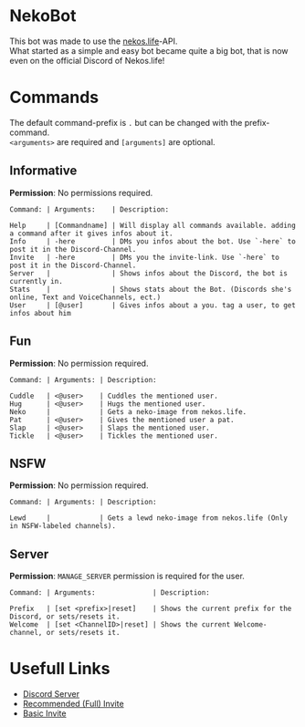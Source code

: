 # NekoBot
This bot was made to use the [nekos.life](https://nekos.life)-API.  
What started as a simple and easy bot became quite a big bot, that is now even on the official Discord of Nekos.life!

# Commands
The default command-prefix is `.` but can be changed with the prefix-command.  
`<arguments>` are required and `[arguments]` are optional.

## Informative
**Permission**: No permissions required.
```
Command: | Arguments:    | Description:

Help     | [Commandname] | Will display all commands available. adding a command after it gives infos about it.
Info     | -here         | DMs you infos about the bot. Use `-here` to post it in the Discord-Channel.
Invite   | -here         | DMs you the invite-link. Use `-here` to post it in the Discord-Channel.
Server   |               | Shows infos about the Discord, the bot is currently in.
Stats    |               | Shows stats about the Bot. (Discords she's online, Text and VoiceChannels, ect.)
User     | [@user]       | Gives infos about a you. tag a user, to get infos about him
```

## Fun
**Permission**: No permission required.
```
Command: | Arguments: | Description:

Cuddle   | <@user>    | Cuddles the mentioned user.
Hug      | <@user>    | Hugs the mentioned user.
Neko     |            | Gets a neko-image from nekos.life.
Pat      | <@user>    | Gives the mentioned user a pat.
Slap     | <@user>    | Slaps the mentioned user.
Tickle   | <@user>    | Tickles the mentioned user.
```

## NSFW
**Permission**: No permission required.
```
Command: | Arguments: | Description:

Lewd     |            | Gets a lewd neko-image from nekos.life (Only in NSFW-labeled channels).
```

## Server
**Permission**: `MANAGE_SERVER` permission is required for the user.
```
Command: | Arguments:              | Description:

Prefix   | [set <prefix>|reset]    | Shows the current prefix for the Discord, or sets/resets it.
Welcome  | [set <ChannelID>|reset] | Shows the current Welcome-channel, or sets/resets it.
```

# Usefull Links
* [Discord Server](https://discord.gg/NB7AFqn)
* [Recommended (Full) Invite](https://discordapp.com/api/oauth2/authorize?client_id=425382319449309197&permissions=289856&scope=bot)
* [Basic Invite](https://discordapp.com/api/oauth2/authorize?client_id=425382319449309197&permissions=19456&scope=bot)
